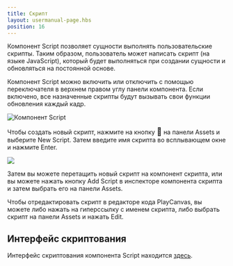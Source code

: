 ```yaml
---
title: Скрипт
layout: usermanual-page.hbs
position: 16
---
```


Компонент Script позволяет сущности выполнять пользовательские скрипты. Таким образом, пользователь может написать скрипт (на языке JavaScript), который будет выполняться при создании сущности и обновляться на постоянной основе.

Компонент Script можно включить или отключить с помощью переключателя в верхнем правом углу панели компонента. Если включено, все назначенные скрипты будут вызывать свои функции обновления каждый кадр.

![Компонент Script][1]

Чтобы создать новый скрипт, нажмите на кнопку <span class="font-icon" style="font-size: 18px">&#58468;</span> на панели Assets и выберите New Script. Затем введите имя скрипта во всплывающем окне и нажмите Enter.

<img loading="lazy" src="/images/user-manual/scenes/components/new-script.jpg">

Затем вы можете перетащить новый скрипт на компонент скрипта, или вы можете нажать кнопку Add Script в инспекторе компонента скрипта и затем выбрать его на панели Assets.

Чтобы отредактировать скрипт в редакторе кода PlayCanvas, вы можете либо нажать на гиперссылку с именем скрипта, либо выбрать скрипт на панели Assets и нажать Edit.

## Интерфейс скриптования

Интерфейс скриптования компонента Script находится [здесь][2].

[1]: /images/user-manual/scenes/components/component-script.png
[2]: /api/pc.ScriptComponent.html
